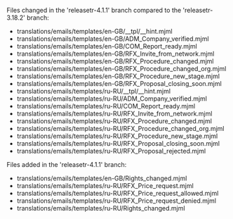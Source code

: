 Files changed in the 'releasetr-4.1.1' branch compared to the 'releasetr-3.18.2' branch:

- translations/emails/templates/en-GB/__tpl/__hint.mjml
- translations/emails/templates/en-GB/ADM_Company_verified.mjml
- translations/emails/templates/en-GB/COM_Report_ready.mjml
- translations/emails/templates/en-GB/RFX_Invite_from_network.mjml
- translations/emails/templates/en-GB/RFX_Procedure_changed.mjml
- translations/emails/templates/en-GB/RFX_Procedure_changed_org.mjml
- translations/emails/templates/en-GB/RFX_Procedure_new_stage.mjml
- translations/emails/templates/en-GB/RFX_Proposal_closing_soon.mjml
- translations/emails/templates/ru-RU/__tpl/__hint.mjml
- translations/emails/templates/ru-RU/ADM_Company_verified.mjml
- translations/emails/templates/ru-RU/COM_Report_ready.mjml
- translations/emails/templates/ru-RU/RFX_Invite_from_network.mjml
- translations/emails/templates/ru-RU/RFX_Procedure_changed.mjml
- translations/emails/templates/ru-RU/RFX_Procedure_changed_org.mjml
- translations/emails/templates/ru-RU/RFX_Procedure_new_stage.mjml
- translations/emails/templates/ru-RU/RFX_Proposal_closing_soon.mjml
- translations/emails/templates/ru-RU/RFX_Proposal_rejected.mjml

Files added in the 'releasetr-4.1.1' branch:

- translations/emails/templates/en-GB/Rights_changed.mjml
- translations/emails/templates/ru-RU/RFX_Price_request.mjml
- translations/emails/templates/ru-RU/RFX_Price_request_allowed.mjml
- translations/emails/templates/ru-RU/RFX_Price_request_denied.mjml
- translations/emails/templates/ru-RU/Rights_changed.mjml
